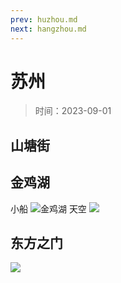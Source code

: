 ```yaml
---
prev: huzhou.md
next: hangzhou.md
---
```


# 苏州

> 时间：2023-09-01

## 山塘街

## 金鸡湖

小船
![金鸡湖](https://img.lzwcyd.cn/img/202309041948813.jpg "金鸡湖-🚢")
天空
![](https://img.lzwcyd.cn/img/202309061619857.jpg)

## 东方之门

![](https://img.lzwcyd.cn/img/202309061619862.jpg)
